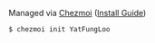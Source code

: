 Managed via [Chezmoi](https://www.chezmoi.io/) ([Install Guide](https://www.chezmoi.io/install/))

```bash
$ chezmoi init YatFungLoo
```
